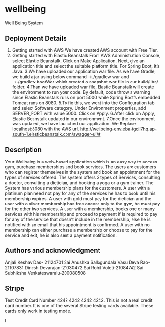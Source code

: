 # wellbeing

Well Being System

## Deployment Details
1. Getting started with AWS
We have created AWS account with Free Tier.
2. Getting started with Elastic Beanstalk
From AWS Administration Console, select Elastic Beanstalk. Click on Make Application. Next, give an application title and select the suitable platform title. For Spring Boot, it’s Java.
3.We have uploaded our application war file. As we have Gradle, we build a jar using below command
 ->./gradlew war and  
 ->./gradlew bootWar 
 which created a snapshot war file in our build/libs/ folder.
4.Than we have uploaded war file, Elastic Beanstalk will create the environment to run your code.
By default, code throw a warning since Elastic Beanstalk runs on port 5000 while Spring Boot’s embedded Tomcat runs on 8080.
5.To fix this, we went into the Configuration tab and select Software category. Under Environment properties, add SERVER_PORT with value 5000. Click on Apply.
6.After click on Apply, Elastic Beanstalk  updated in our environment.
7.Once the environment was updated, we have launched our application. We Replace localhost:8080 with the AWS url. 
http://wellbeing-env.eba-tgcii7hq.ap-south-1.elasticbeanstalk.com/swagger-ui/#

## Description

Your Wellbeing is a web-based application which is an easy way to access gym, purchase memberships and book services.
The users are customers who can register themselves in the system and book an appointment for the types of services offered.
The system offers 3 types of Services, consulting a doctor, consulting a dietician, and booking a yoga or a gym trainer.
The System has various membership plans for the customers.
A user with a platinum plan need not pay for any of the services he has to book until his membership expires.
A user with gold must pay for the dietician and the user with a silver membership has free access only to the gym, he must pay for the other two services.
A user with a membership, books one or many services with his membership and proceed to payment if is required to pay for any of the service that doesn’t include in the membership, else he is notified with an email that his appointment is confirmed.
A user with no membership can either purchase a membership or choose to pay for the service and exit, he is also sent a payment notification.


## Authors and acknowledgment

Anjali Keshav Das- 21124701
Sai Anushka Sallagundala Vasu Deva Rao- 21107831
Dinesh Devarajan-21030472
Sai Rohit Voleti-21084742
Sai Subhiksha Venkateswaralu-200080508


## Stripe

Test Credit Card Number 4242 4242 4242 4242.
This is not a real credit card number. It is one of the several Stripe testing cards available. These cards only work in testing mode.






I

